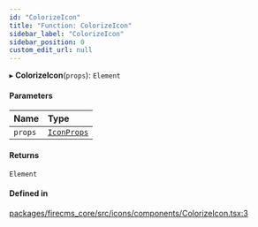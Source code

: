 ```yaml
---
id: "ColorizeIcon"
title: "Function: ColorizeIcon"
sidebar_label: "ColorizeIcon"
sidebar_position: 0
custom_edit_url: null
---
```


▸ **ColorizeIcon**(`props`): `Element`

#### Parameters

| Name | Type |
| :------ | :------ |
| `props` | [`IconProps`](../types/IconProps.md) |

#### Returns

`Element`

#### Defined in

[packages/firecms_core/src/icons/components/ColorizeIcon.tsx:3](https://github.com/FireCMSco/firecms/blob/d45f3739/packages/firecms_core/src/icons/components/ColorizeIcon.tsx#L3)
